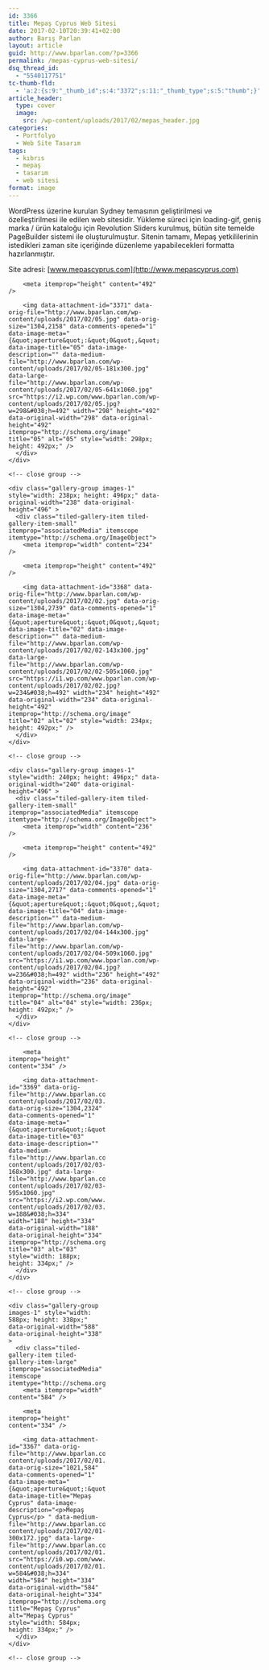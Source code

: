 ```yaml
---
id: 3366
title: Mepaş Cyprus Web Sitesi
date: 2017-02-10T20:39:41+02:00
author: Barış Parlan
layout: article
guid: http://www.bparlan.com/?p=3366
permalink: /mepas-cyprus-web-sitesi/
dsq_thread_id:
  - "5540117751"
tc-thumb-fld:
  - 'a:2:{s:9:"_thumb_id";s:4:"3372";s:11:"_thumb_type";s:5:"thumb";}'
article_header:
  type: cover
  image:
    src: /wp-content/uploads/2017/02/mepas_header.jpg
categories:
  - Portfolyo
  - Web Site Tasarım
tags:
  - kıbrıs
  - mepaş
  - tasarım
  - web sitesi
format: image
---
```


WordPress üzerine kurulan Sydney temasının geliştirilmesi ve özelleştirilmesi ile edilen web sitesidir. Yükleme süreci için loading-gif, geniş marka / ürün kataloğu için Revolution Sliders kurulmuş, bütün site temelde PageBuilder sistemi ile oluşturulmuştur. Sitenin tamamı, Mepaş yetkililerinin istedikleri zaman site içeriğinde düzenleme yapabilecekleri formatta hazırlanmıştır.

Site adresi: [www.mepascyprus.com](http://www.mepascyprus.com)

<div class="tiled-gallery type-rectangular tiled-gallery-unresized" data-original-width="780" data-carousel-extra='null' itemscope itemtype="http://schema.org/ImageGallery" >
  <div class="gallery-row" style="width: 780px; height: 496px;" data-original-width="780" data-original-height="496" >
    <div class="gallery-group images-1" style="width: 302px; height: 496px;" data-original-width="302" data-original-height="496" >
      <div class="tiled-gallery-item tiled-gallery-item-large" itemprop="associatedMedia" itemscope itemtype="http://schema.org/ImageObject">
        <meta itemprop="width" content="298" />
        
        <meta itemprop="height" content="492" />
        
        <img data-attachment-id="3371" data-orig-file="http://www.bparlan.com/wp-content/uploads/2017/02/05.jpg" data-orig-size="1304,2158" data-comments-opened="1" data-image-meta="{&quot;aperture&quot;:&quot;0&quot;,&quot;credit&quot;:&quot;&quot;,&quot;camera&quot;:&quot;&quot;,&quot;caption&quot;:&quot;&quot;,&quot;created_timestamp&quot;:&quot;0&quot;,&quot;copyright&quot;:&quot;&quot;,&quot;focal_length&quot;:&quot;0&quot;,&quot;iso&quot;:&quot;0&quot;,&quot;shutter_speed&quot;:&quot;0&quot;,&quot;title&quot;:&quot;&quot;,&quot;orientation&quot;:&quot;1&quot;}" data-image-title="05" data-image-description="" data-medium-file="http://www.bparlan.com/wp-content/uploads/2017/02/05-181x300.jpg" data-large-file="http://www.bparlan.com/wp-content/uploads/2017/02/05-641x1060.jpg" src="https://i2.wp.com/www.bparlan.com/wp-content/uploads/2017/02/05.jpg?w=298&#038;h=492" width="298" height="492" data-original-width="298" data-original-height="492" itemprop="http://schema.org/image" title="05" alt="05" style="width: 298px; height: 492px;" />
      </div>
    </div>
    
    <!-- close group -->
    
    <div class="gallery-group images-1" style="width: 238px; height: 496px;" data-original-width="238" data-original-height="496" >
      <div class="tiled-gallery-item tiled-gallery-item-small" itemprop="associatedMedia" itemscope itemtype="http://schema.org/ImageObject">
        <meta itemprop="width" content="234" />
        
        <meta itemprop="height" content="492" />
        
        <img data-attachment-id="3368" data-orig-file="http://www.bparlan.com/wp-content/uploads/2017/02/02.jpg" data-orig-size="1304,2739" data-comments-opened="1" data-image-meta="{&quot;aperture&quot;:&quot;0&quot;,&quot;credit&quot;:&quot;&quot;,&quot;camera&quot;:&quot;&quot;,&quot;caption&quot;:&quot;&quot;,&quot;created_timestamp&quot;:&quot;0&quot;,&quot;copyright&quot;:&quot;&quot;,&quot;focal_length&quot;:&quot;0&quot;,&quot;iso&quot;:&quot;0&quot;,&quot;shutter_speed&quot;:&quot;0&quot;,&quot;title&quot;:&quot;&quot;,&quot;orientation&quot;:&quot;1&quot;}" data-image-title="02" data-image-description="" data-medium-file="http://www.bparlan.com/wp-content/uploads/2017/02/02-143x300.jpg" data-large-file="http://www.bparlan.com/wp-content/uploads/2017/02/02-505x1060.jpg" src="https://i1.wp.com/www.bparlan.com/wp-content/uploads/2017/02/02.jpg?w=234&#038;h=492" width="234" height="492" data-original-width="234" data-original-height="492" itemprop="http://schema.org/image" title="02" alt="02" style="width: 234px; height: 492px;" />
      </div>
    </div>
    
    <!-- close group -->
    
    <div class="gallery-group images-1" style="width: 240px; height: 496px;" data-original-width="240" data-original-height="496" >
      <div class="tiled-gallery-item tiled-gallery-item-small" itemprop="associatedMedia" itemscope itemtype="http://schema.org/ImageObject">
        <meta itemprop="width" content="236" />
        
        <meta itemprop="height" content="492" />
        
        <img data-attachment-id="3370" data-orig-file="http://www.bparlan.com/wp-content/uploads/2017/02/04.jpg" data-orig-size="1304,2717" data-comments-opened="1" data-image-meta="{&quot;aperture&quot;:&quot;0&quot;,&quot;credit&quot;:&quot;&quot;,&quot;camera&quot;:&quot;&quot;,&quot;caption&quot;:&quot;&quot;,&quot;created_timestamp&quot;:&quot;0&quot;,&quot;copyright&quot;:&quot;&quot;,&quot;focal_length&quot;:&quot;0&quot;,&quot;iso&quot;:&quot;0&quot;,&quot;shutter_speed&quot;:&quot;0&quot;,&quot;title&quot;:&quot;&quot;,&quot;orientation&quot;:&quot;1&quot;}" data-image-title="04" data-image-description="" data-medium-file="http://www.bparlan.com/wp-content/uploads/2017/02/04-144x300.jpg" data-large-file="http://www.bparlan.com/wp-content/uploads/2017/02/04-509x1060.jpg" src="https://i1.wp.com/www.bparlan.com/wp-content/uploads/2017/02/04.jpg?w=236&#038;h=492" width="236" height="492" data-original-width="236" data-original-height="492" itemprop="http://schema.org/image" title="04" alt="04" style="width: 236px; height: 492px;" />
      </div>
    </div>
    
    <!-- close group -->
  </div>
  
  <!-- close row -->
  
  <div class="gallery-row" style="width: 780px; height: 338px;" data-original-width="780" data-original-height="338" >
    <div class="gallery-group images-1" style="width: 192px; height: 338px;" data-original-width="192" data-original-height="338" >
      <div class="tiled-gallery-item tiled-gallery-item-small" itemprop="associatedMedia" itemscope itemtype="http://schema.org/ImageObject">
        <meta itemprop="width" content="188" />
        
        <meta itemprop="height" content="334" />
        
        <img data-attachment-id="3369" data-orig-file="http://www.bparlan.com/wp-content/uploads/2017/02/03.jpg" data-orig-size="1304,2324" data-comments-opened="1" data-image-meta="{&quot;aperture&quot;:&quot;0&quot;,&quot;credit&quot;:&quot;&quot;,&quot;camera&quot;:&quot;&quot;,&quot;caption&quot;:&quot;&quot;,&quot;created_timestamp&quot;:&quot;0&quot;,&quot;copyright&quot;:&quot;&quot;,&quot;focal_length&quot;:&quot;0&quot;,&quot;iso&quot;:&quot;0&quot;,&quot;shutter_speed&quot;:&quot;0&quot;,&quot;title&quot;:&quot;&quot;,&quot;orientation&quot;:&quot;1&quot;}" data-image-title="03" data-image-description="" data-medium-file="http://www.bparlan.com/wp-content/uploads/2017/02/03-168x300.jpg" data-large-file="http://www.bparlan.com/wp-content/uploads/2017/02/03-595x1060.jpg" src="https://i2.wp.com/www.bparlan.com/wp-content/uploads/2017/02/03.jpg?w=188&#038;h=334" width="188" height="334" data-original-width="188" data-original-height="334" itemprop="http://schema.org/image" title="03" alt="03" style="width: 188px; height: 334px;" />
      </div>
    </div>
    
    <!-- close group -->
    
    <div class="gallery-group images-1" style="width: 588px; height: 338px;" data-original-width="588" data-original-height="338" >
      <div class="tiled-gallery-item tiled-gallery-item-large" itemprop="associatedMedia" itemscope itemtype="http://schema.org/ImageObject">
        <meta itemprop="width" content="584" />
        
        <meta itemprop="height" content="334" />
        
        <img data-attachment-id="3367" data-orig-file="http://www.bparlan.com/wp-content/uploads/2017/02/01.jpg" data-orig-size="1021,584" data-comments-opened="1" data-image-meta="{&quot;aperture&quot;:&quot;0&quot;,&quot;credit&quot;:&quot;&quot;,&quot;camera&quot;:&quot;&quot;,&quot;caption&quot;:&quot;&quot;,&quot;created_timestamp&quot;:&quot;0&quot;,&quot;copyright&quot;:&quot;&quot;,&quot;focal_length&quot;:&quot;0&quot;,&quot;iso&quot;:&quot;0&quot;,&quot;shutter_speed&quot;:&quot;0&quot;,&quot;title&quot;:&quot;&quot;,&quot;orientation&quot;:&quot;0&quot;}" data-image-title="Mepaş Cyprus" data-image-description="<p>Mepaş Cyprus</p> " data-medium-file="http://www.bparlan.com/wp-content/uploads/2017/02/01-300x172.jpg" data-large-file="http://www.bparlan.com/wp-content/uploads/2017/02/01.jpg" src="https://i0.wp.com/www.bparlan.com/wp-content/uploads/2017/02/01.jpg?w=584&#038;h=334" width="584" height="334" data-original-width="584" data-original-height="334" itemprop="http://schema.org/image" title="Mepaş Cyprus" alt="Mepaş Cyprus" style="width: 584px; height: 334px;" />
      </div>
    </div>
    
    <!-- close group -->
  </div>
  
  <!-- close row -->
</div>
